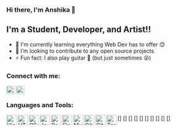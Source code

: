 ### Hi there, I'm Anshika 👋

## I'm a Student, Developer, and Artist!!
 
- 🌱 I'm currently learning everything Web Dev has to offer 😊
- 👯 I’m looking to contribute to any open source projects
- ⚡ Fun fact: I also play guitar 🎸 (but just sometimes 😜)

### Connect with me:

[<img align="left" alt="anshika_linkedIn | LinkedIn" width="22px" src="https://image.flaticon.com/icons/png/512/2111/2111499.png" />][linkedin]
[<img align="left" alt="anshika_instagram | Instagram" width="22px" src="https://image.flaticon.com/icons/png/512/1384/1384063.png" />][instagram]

<br />

### Languages and Tools:

[<img align="left" alt="Visual Studio Code" width="26px" src="https://img.icons8.com/color/48/000000/visual-studio-code-2019.png" />]
[<img align="left" alt="HTML5" width="26px" src="https://image.flaticon.com/icons/png/512/1051/1051277.png" />]
[<img align="left" alt="CSS3" width="26px" src="https://image.flaticon.com/icons/png/512/732/732190.png" />]
[<img align="left" alt="JavaScript" width="26px" src="https://img.icons8.com/color/48/000000/javascript--v1.png" />]
[<img align="left" alt="React" width="26px" src="https://img.icons8.com/color/48/000000/react-native.png" />]
[<img align="left" alt="Flask" width="26px" src="https://img.icons8.com/cute-clipart/64/000000/flask.png" />]
[<img align="left" alt="MySQL" width="26px" src="https://img.icons8.com/color/48/000000/sql.png" />]
[<img align="left" alt="Git" width="26px" src="https://img.icons8.com/color/48/000000/git.png" />]
[<img align="left" alt="GitHub" width="26px" src="https://img.icons8.com/fluency/48/000000/github.png" />]
[<img align="left" alt="Terminal" width="26px" src="https://img.icons8.com/officel/16/000000/command-line.png" />]

[instagram]: https://www.instagram.com/alcohol_markers/
[linkedin]: https://www.linkedin.com/in/anshika-gautam-45b824174/

